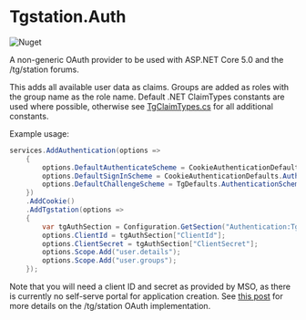 
# Tgstation.Auth
![Nuget](https://img.shields.io/nuget/v/Tgstation.Auth)

A non-generic OAuth provider to be used with ASP.NET Core 5.0 and the /tg/station forums.

This adds all available user data as claims. Groups are added as roles with the group name as the role name. Default .NET ClaimTypes constants are used where possible, otherwise see [TgClaimTypes.cs](Tgstation.Auth/Tgstation.Auth/TgClaimTypes) for all additional constants.

Example usage:
```csharp
services.AddAuthentication(options =>
    {
        options.DefaultAuthenticateScheme = CookieAuthenticationDefaults.AuthenticationScheme;
        options.DefaultSignInScheme = CookieAuthenticationDefaults.AuthenticationScheme;
        options.DefaultChallengeScheme = TgDefaults.AuthenticationScheme;
    })
    .AddCookie()
    .AddTgstation(options =>
    {
        var tgAuthSection = Configuration.GetSection("Authentication:Tgstation");
        options.ClientId = tgAuthSection["ClientId"];
        options.ClientSecret = tgAuthSection["ClientSecret"];
        options.Scope.Add("user.details");
        options.Scope.Add("user.groups");
    });
```

Note that you will need a client ID and secret as provided by MSO, as there is currently no self-serve portal for application creation. See [this post](https://tgstation13.org/phpBB/viewtopic.php?f=45&t=30155) for more details on the /tg/station OAuth implementation.
